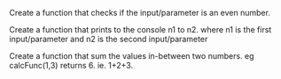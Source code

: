 ﻿Create a function that checks if the input/parameter is an even number.
 
Create a function that prints to the console n1 to n2. where n1 is the first input/parameter and n2 is the second input/parameter

Create a function that sum the values in-between two numbers. eg calcFunc(1,3) returns 6. ie. 1+2+3.
